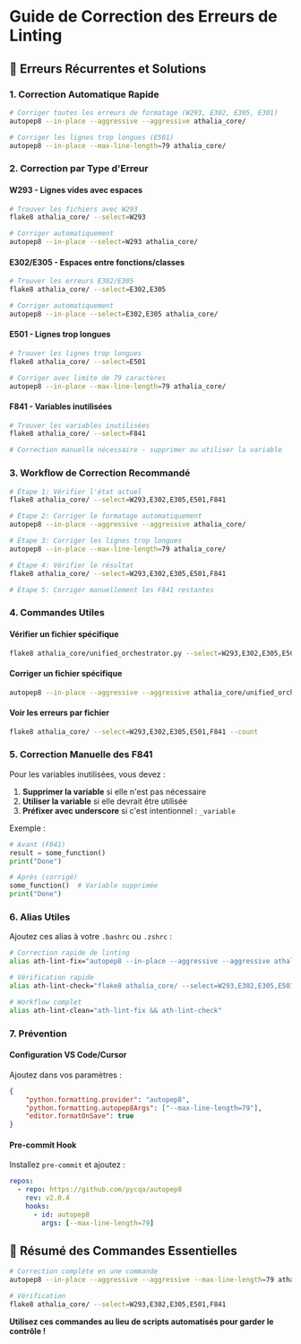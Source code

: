 # Guide de Correction des Erreurs de Linting

## 🎯 **Erreurs Récurrentes et Solutions**

### **1. Correction Automatique Rapide**

```bash
# Corriger toutes les erreurs de formatage (W293, E302, E305, E301)
autopep8 --in-place --aggressive --aggressive athalia_core/

# Corriger les lignes trop longues (E501)
autopep8 --in-place --max-line-length=79 athalia_core/
```

### **2. Correction par Type d'Erreur**

#### **W293 - Lignes vides avec espaces**
```bash
# Trouver les fichiers avec W293
flake8 athalia_core/ --select=W293

# Corriger automatiquement
autopep8 --in-place --select=W293 athalia_core/
```

#### **E302/E305 - Espaces entre fonctions/classes**
```bash
# Trouver les erreurs E302/E305
flake8 athalia_core/ --select=E302,E305

# Corriger automatiquement
autopep8 --in-place --select=E302,E305 athalia_core/
```

#### **E501 - Lignes trop longues**
```bash
# Trouver les lignes trop longues
flake8 athalia_core/ --select=E501

# Corriger avec limite de 79 caractères
autopep8 --in-place --max-line-length=79 athalia_core/
```

#### **F841 - Variables inutilisées**
```bash
# Trouver les variables inutilisées
flake8 athalia_core/ --select=F841

# Correction manuelle nécessaire - supprimer ou utiliser la variable
```

### **3. Workflow de Correction Recommandé**

```bash
# Étape 1: Vérifier l'état actuel
flake8 athalia_core/ --select=W293,E302,E305,E501,F841

# Étape 2: Corriger le formatage automatiquement
autopep8 --in-place --aggressive --aggressive athalia_core/

# Étape 3: Corriger les lignes trop longues
autopep8 --in-place --max-line-length=79 athalia_core/

# Étape 4: Vérifier le résultat
flake8 athalia_core/ --select=W293,E302,E305,E501,F841

# Étape 5: Corriger manuellement les F841 restantes
```

### **4. Commandes Utiles**

#### **Vérifier un fichier spécifique**
```bash
flake8 athalia_core/unified_orchestrator.py --select=W293,E302,E305,E501,F841
```

#### **Corriger un fichier spécifique**
```bash
autopep8 --in-place --aggressive --aggressive athalia_core/unified_orchestrator.py
```

#### **Voir les erreurs par fichier**
```bash
flake8 athalia_core/ --select=W293,E302,E305,E501,F841 --count
```

### **5. Correction Manuelle des F841**

Pour les variables inutilisées, vous devez :

1. **Supprimer la variable** si elle n'est pas nécessaire
2. **Utiliser la variable** si elle devrait être utilisée
3. **Préfixer avec underscore** si c'est intentionnel : `_variable`

Exemple :
```python
# Avant (F841)
result = some_function()
print("Done")

# Après (corrigé)
some_function()  # Variable supprimée
print("Done")
```

### **6. Alias Utiles**

Ajoutez ces alias à votre `.bashrc` ou `.zshrc` :

```bash
# Correction rapide de linting
alias ath-lint-fix="autopep8 --in-place --aggressive --aggressive athalia_core/ && autopep8 --in-place --max-line-length=79 athalia_core/"

# Vérification rapide
alias ath-lint-check="flake8 athalia_core/ --select=W293,E302,E305,E501,F841"

# Workflow complet
alias ath-lint-clean="ath-lint-fix && ath-lint-check"
```

### **7. Prévention**

#### **Configuration VS Code/Cursor**
Ajoutez dans vos paramètres :
```json
{
    "python.formatting.provider": "autopep8",
    "python.formatting.autopep8Args": ["--max-line-length=79"],
    "editor.formatOnSave": true
}
```

#### **Pre-commit Hook**
Installez `pre-commit` et ajoutez :
```yaml
repos:
  - repo: https://github.com/pycqa/autopep8
    rev: v2.0.4
    hooks:
      - id: autopep8
        args: [--max-line-length=79]
```

## 🎯 **Résumé des Commandes Essentielles**

```bash
# Correction complète en une commande
autopep8 --in-place --aggressive --aggressive --max-line-length=79 athalia_core/

# Vérification
flake8 athalia_core/ --select=W293,E302,E305,E501,F841
```

**Utilisez ces commandes au lieu de scripts automatisés pour garder le contrôle !** 